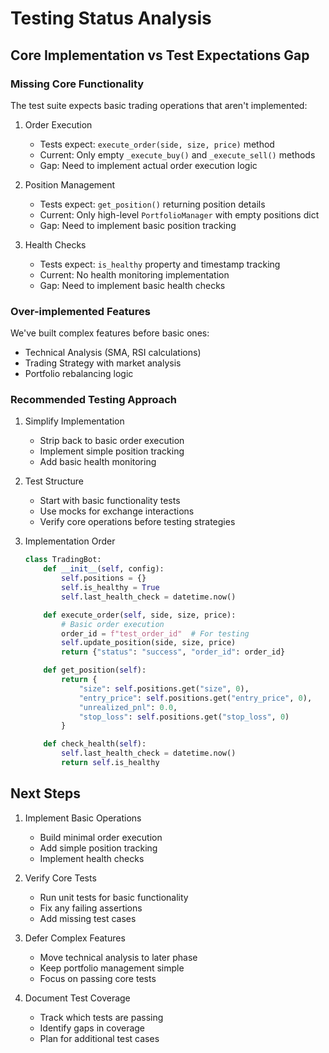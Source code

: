 # Testing Status Analysis

## Core Implementation vs Test Expectations Gap

### Missing Core Functionality
The test suite expects basic trading operations that aren't implemented:

1. Order Execution
   - Tests expect: `execute_order(side, size, price)` method
   - Current: Only empty `_execute_buy()` and `_execute_sell()` methods
   - Gap: Need to implement actual order execution logic

2. Position Management
   - Tests expect: `get_position()` returning position details
   - Current: Only high-level `PortfolioManager` with empty positions dict
   - Gap: Need to implement basic position tracking

3. Health Checks
   - Tests expect: `is_healthy` property and timestamp tracking
   - Current: No health monitoring implementation
   - Gap: Need to implement basic health checks

### Over-implemented Features
We've built complex features before basic ones:
- Technical Analysis (SMA, RSI calculations)
- Trading Strategy with market analysis
- Portfolio rebalancing logic

### Recommended Testing Approach

1. Simplify Implementation
   - Strip back to basic order execution
   - Implement simple position tracking
   - Add basic health monitoring

2. Test Structure
   - Start with basic functionality tests
   - Use mocks for exchange interactions
   - Verify core operations before testing strategies

3. Implementation Order
   ```python
   class TradingBot:
       def __init__(self, config):
           self.positions = {}
           self.is_healthy = True
           self.last_health_check = datetime.now()

       def execute_order(self, side, size, price):
           # Basic order execution
           order_id = f"test_order_id"  # For testing
           self.update_position(side, size, price)
           return {"status": "success", "order_id": order_id}

       def get_position(self):
           return {
               "size": self.positions.get("size", 0),
               "entry_price": self.positions.get("entry_price", 0),
               "unrealized_pnl": 0.0,
               "stop_loss": self.positions.get("stop_loss", 0)
           }

       def check_health(self):
           self.last_health_check = datetime.now()
           return self.is_healthy
   ```

## Next Steps

1. Implement Basic Operations
   - Build minimal order execution
   - Add simple position tracking
   - Implement health checks

2. Verify Core Tests
   - Run unit tests for basic functionality
   - Fix any failing assertions
   - Add missing test cases

3. Defer Complex Features
   - Move technical analysis to later phase
   - Keep portfolio management simple
   - Focus on passing core tests

4. Document Test Coverage
   - Track which tests are passing
   - Identify gaps in coverage
   - Plan for additional test cases